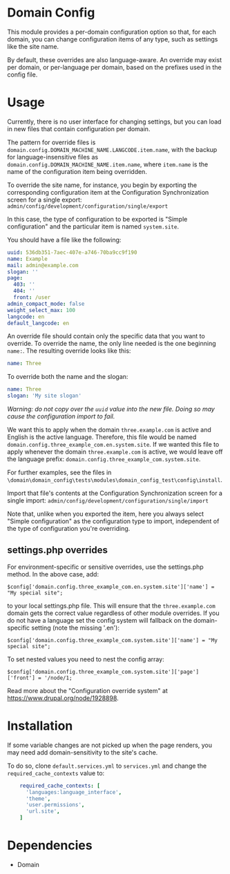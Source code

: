 Domain Config
=============

This module provides a per-domain configuration option so that, for each
domain, you can change configuration items of any type, such as settings like
the site name.

By default, these overrides are also language-aware. An override may exist per
domain, or per-language per domain, based on the prefixes used in the config
file.

Usage
=====

Currently, there is no user interface for changing settings, but you can load
in new files that contain configuration per domain.

The pattern for override files is
`domain.config.DOMAIN_MACHINE_NAME.LANGCODE.item.name`, with the backup for
language-insensitive files as `domain.config.DOMAIN_MACHINE_NAME.item.name`,
where `item.name` is the name of the configuration item being overridden.

To override the site name, for instance, you begin by exporting the
corresponding configuration item at the Configuration Synchronization screen
for a single export:
`admin/config/development/configuration/single/export`

In this case, the type of configuration to be exported is "Simple
configuration" and the particular item is named `system.site`.

You should have a file like the following:

```YAML
uuid: 536db351-7aec-407e-a746-70ba9cc9f190
name: Example
mail: admin@example.com
slogan: ''
page:
  403: ''
  404: ''
  front: /user
admin_compact_mode: false
weight_select_max: 100
langcode: en
default_langcode: en
```

An override file should contain only the specific data that you want to
override. To override the name, the only line needed is the one beginning
 ```name:```. The resulting override looks like this:

```YAML
name: Three
```

To override both the name and the slogan:

```YAML
name: Three
slogan: 'My site slogan'
```

*Warning: do not copy over the `uuid` value into the new file. Doing so may
cause the configuration import to fail.*

We want this to apply when the domain `three.example.com` is active and English
is the active language. Therefore, this file would be named
`domain.config.three_example_com.en.system.site`. If we wanted this file to
apply whenever the domain `three.example.com` is active, we would leave off the
language prefix: `domain.config.three_example_com.system.site`.

For further examples, see the files in
`\domain\domain_config\tests\modules\domain_config_test\config\install`.

Import that file's contents at the Configuration Synchronization screen for a
single import:
`admin/config/development/configuration/single/import`

Note that, unlike when you exported the item, here you always select "Simple
configuration" as the configuration type to import, independent of the type of
configuration you're overriding.

settings.php overrides
----------------------

For environment-specific or sensitive overrides, use the settings.php method.
In the above case, add:

`$config['domain.config.three_example_com.en.system.site']['name'] = "My special
site";`

to your local settings.php file. This will ensure that the `three.example.com`
domain gets the correct value regardless of other module overrides. If you do
not have a language set the config system will fallback on the domain-specific
setting (note the missing '.en'):

`$config['domain.config.three_example_com.system.site']['name'] = "My special
site";`

To set nested values you need to nest the config array:

`$config['domain.config.three_example_com.system.site']['page']['front'] =
'/node/1;`

Read more about the "Configuration override system" at
https://www.drupal.org/node/1928898.

Installation
============

If some variable changes are not picked up when the page renders, you may need
add domain-sensitivity to the site's cache.

To do so, clone  `default.services.yml` to `services.yml` and change the
`required_cache_contexts` value to:

```YAML
    required_cache_contexts: [
      'languages:language_interface',
      'theme',
      'user.permissions',
      'url.site',
    ]
```

Dependencies
============

- Domain
